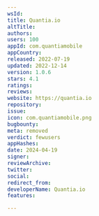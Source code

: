 ```yaml
---
wsId: 
title: Quantia.io
altTitle: 
authors: 
users: 100
appId: com.quantiamobile
appCountry: 
released: 2022-07-19
updated: 2022-12-14
version: 1.0.6
stars: 4.1
ratings: 
reviews: 
website: https://quantia.io
repository: 
issue: 
icon: com.quantiamobile.png
bugbounty: 
meta: removed
verdict: fewusers
appHashes: 
date: 2024-04-19
signer: 
reviewArchive: 
twitter: 
social: 
redirect_from: 
developerName: Quantia.io
features: 

---
```


